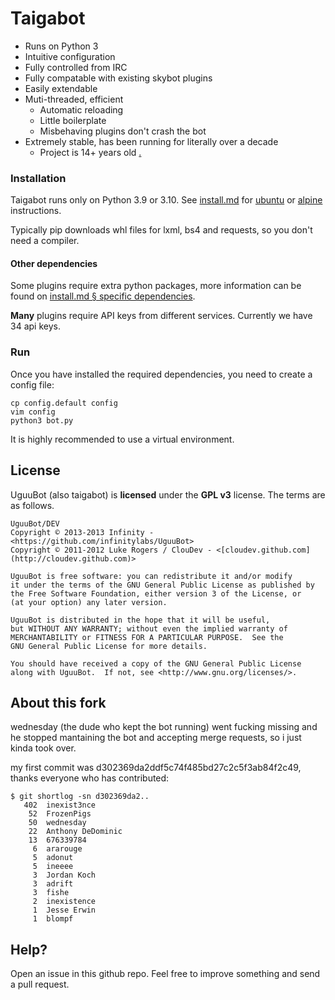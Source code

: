 # Taigabot

* Runs on Python 3
* Intuitive configuration
* Fully controlled from IRC
* Fully compatable with existing skybot plugins
* Easily extendable
* Muti-threaded, efficient
  * Automatic reloading
  * Little boilerplate
  * Misbehaving plugins don't crash the bot
* Extremely stable, has been running for literally over a decade
  * Project is 14+ years old [.](https://github.com/rmmh/skybot/commit/4b7cc141e5def027d2a562a1d53a2c465216fd9e)

### Installation
Taigabot runs only on Python 3.9 or 3.10. See [install.md](install.md#instructions) for [ubuntu](install.md#ubuntu) or [alpine](install.md#alpine) instructions.

Typically pip downloads whl files for lxml, bs4 and requests, so you don't need a compiler.

#### Other dependencies
Some plugins require extra python packages, more information can be found on [install.md § specific dependencies](install.md#specific-dependencies).

**Many** plugins require API keys from different services. Currently we have 34 api keys.


### Run
Once you have installed the required dependencies, you need to create a config file:

    cp config.default config
    vim config
    python3 bot.py

It is highly recommended to use a virtual environment.

## License

UguuBot (also taigabot) is **licensed** under the **GPL v3** license. The terms are as follows.

    UguuBot/DEV
    Copyright © 2013-2013 Infinity - <https://github.com/infinitylabs/UguuBot>
    Copyright © 2011-2012 Luke Rogers / ClouDev - <[cloudev.github.com](http://cloudev.github.com)>

    UguuBot is free software: you can redistribute it and/or modify
    it under the terms of the GNU General Public License as published by
    the Free Software Foundation, either version 3 of the License, or
    (at your option) any later version.

    UguuBot is distributed in the hope that it will be useful,
    but WITHOUT ANY WARRANTY; without even the implied warranty of
    MERCHANTABILITY or FITNESS FOR A PARTICULAR PURPOSE.  See the
    GNU General Public License for more details.

    You should have received a copy of the GNU General Public License
    along with UguuBot.  If not, see <http://www.gnu.org/licenses/>.

## About this fork
wednesday (the dude who kept the bot running) went fucking missing and he stopped mantaining the bot and accepting merge requests, so i just kinda took over.

my first commit was d302369da2ddf5c74f485bd27c2c5f3ab84f2c49, thanks everyone who has contributed:
```
$ git shortlog -sn d302369da2..
   402  inexist3nce
    52  FrozenPigs
    50  wednesday
    22  Anthony DeDominic
    13  676339784
     6  ararouge
     5  adonut
     5  ineeee
     3  Jordan Koch
     3  adrift
     3  fishe
     2  inexistence
     1  Jesse Erwin
     1  blompf
```

## Help?

Open an issue in this github repo. Feel free to improve something and send a pull request.
